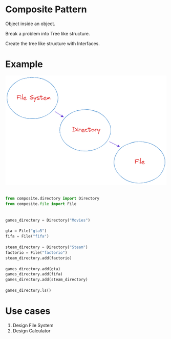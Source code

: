 # Composite Pattern

Object inside an object.

Break a problem into Tree like structure.

Create the tree like structure with Interfaces.

# Example

![File System Tree structure](../../images/file_system.png)

```python

from composite.directory import Directory
from composite.file import File


games_directory = Directory("Movies")

gta = File("gta5")
fifa = File("fifa")

steam_directory = Directory("Steam")
factorio = File("factorio")
steam_directory.add(factorio)

games_directory.add(gta)
games_directory.add(fifa)
games_directory.add(steam_directory)

games_directory.ls()


```

# Use cases

1. Design File System
2. Design Calculator

